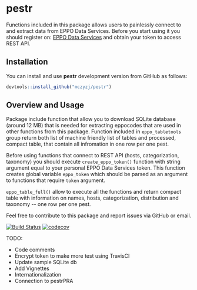 # pestr
Functions included in this package allows users to painlessly connect to and
extract data from EPPO Data Services. Before you start using it you should
register on: [EPPO Data Services](https://data.eppo.int/) and obtain your token
to access REST API.

## Installation

You can install and use **pestr** development version from GitHub as follows:

```r
devtools::install_github("mczyzj/pestr")
```

## Overview and Usage

Package include function that allow you to download SQLite database
(around 12 MB) that is needed for extracting eppocodes that are used in other
functions from this package. Function included in `eppo_tabletools` group return
both list of machine friendly list of tables and processed, compact table, that
contain all infromation in one row per one pest.

Before using functions that connect to REST API (hosts, categorization, taxonomy)
you should execute `create_eppo_token()` function with string argument equal to
your personal EPPO Data Services token. This function creates global variable
`eppo_token` which should be parsed as an argument to functions that require
`token` argument.

`eppo_table_full()` allow to execute all the functions and return compact table
with information on names, hosts, categorization, distribution and taxonomy --
one row per one pest.

Feel free to contribute to this package and report issues via GitHub or email.

[![Build Status](https://travis-ci.com/mczyzj/pestr.svg?branch=master)](https://travis-ci.com/mczyzj/pestr)
[![codecov](https://codecov.io/gh/mczyzj/pestr/branch/master/graph/badge.svg)](https://codecov.io/gh/mczyzj/pestr)


TODO:

* Code comments
* Encrypt token to make more test using TravisCI
* Update sample SQLite db
* Add Vignettes
* Internationalization
* Connection to pestrPRA
